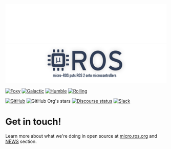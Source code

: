
![banner](.images/banner-dark-theme.png#gh-dark-mode-only)
![banner](.images/banner-light-theme.png#gh-light-mode-only)

[![Foxy](https://img.shields.io/badge/ROS%202-Foxy-green?style=flat&logo=ros)](https://github.com/micro-ROS/micro_ros_setup/tree/foxy)
[![Galactic](https://img.shields.io/badge/ROS%202-Galactic-green?style=flat&logo=ros)](https://github.com/micro-ROS/micro_ros_setup/tree/galactic)
[![Humble](https://img.shields.io/badge/ROS%202-Humble-green?style=flat&logo=ros)](https://github.com/micro-ROS/micro_ros_setup/tree/humble)
[![Rolling](https://img.shields.io/badge/ROS%202-Rolling-green?style=flat&logo=ros)](https://github.com/micro-ROS/micro_ros_setup/tree/rolling)

[![GitHub](https://img.shields.io/github/license/micro-ros/micro_ros_setup)](https://github.com/micro-ROS/micro_ros_setup/blob/galactic/LICENSE)
![GitHub Org's stars](https://img.shields.io/github/stars/micro-ros)
[![Discourse status](https://img.shields.io/discourse/status?label=ROS%20Discourse&logo=ros&server=https%3A%2F%2Fdiscourse.ros.org%2F)](https://discourse.ros.org/c/embedded/9)
[![Slack](https://img.shields.io/badge/slack-micro--ROS-orange?logo=slack)](https://communityinviter.com/apps/micro-ros/micro-ros)

# Get in touch!

Learn more about what we're doing in open source at [micro.ros.org](https://micro.ros.org) and [NEWS](https://micro.ros.org/blog/2021/09/08/MicrosoftAzureRTOS/) section.
